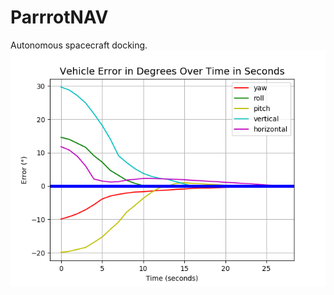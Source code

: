 # ParrrotNAV
Autonomous spacecraft docking.
<br>
![plot](./data/plots/data_08-06-2020_09:53:34.png)
